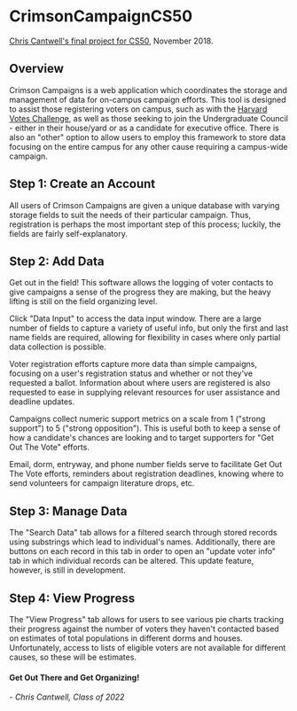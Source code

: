 # CrimsonCampaignCS50
[Chris Cantwell's final project for CS50](https://youtu.be/6zqUo8HDWU8), November 2018.

## Overview

Crimson Campaigns is a web application which coordinates the storage and
management of data for on-campus campaign efforts. This tool is designed to
assist those registering voters on campus, such as with the
[Harvard Votes Challenge](https://ash.harvard.edu/vote), as well as those seeking
to join the Undergraduate Council - either in their house/yard or as a candidate
for executive office. There is also an "other" option to allow users to employ
this framework to store data focusing on the entire campus for any other cause
requiring a campus-wide campaign.

## Step 1: Create an Account

All users of Crimson Campaigns are given a unique database with varying
storage fields to suit the needs of their particular campaign. Thus, registration
is perhaps the most important step of this process; luckily, the fields are fairly
self-explanatory.

## Step 2: Add Data

Get out in the field! This software allows the logging of voter contacts to give
campaigns a sense of the progress they are making, but the heavy lifting is
still on the field organizing level.

Click "Data Input" to access the data input window. There are a large number of
fields to capture a variety of useful info, but only the first and last name fields
are required, allowing for flexibility in cases where only partial data collection
is possible.

Voter registration efforts capture more data than simple campaigns, focusing on
a user's registration status and whether or not they've requested a ballot. Information
about where users are registered is also requested to ease in supplying relevant
resources for user assistance and deadline updates.

Campaigns collect numeric support metrics on a scale from 1 ("strong support") to
5 ("strong opposition"). This is useful both to keep a sense of how a candidate's
chances are looking and to target supporters for "Get Out The Vote" efforts.

Email, dorm, entryway, and phone number fields serve to facilitate Get Out The Vote
efforts, reminders about registration deadlines, knowing where to send volunteers
for campaign literature drops, etc.

## Step 3: Manage Data

The "Search Data" tab allows for a filtered search through stored records using
substrings which lead to individual's names. Additionally, there are buttons on
each record in this tab in order to open an "update voter info" tab in which
individual records can be altered. This update feature, however, is still in development.

## Step 4: View Progress

The "View Progress" tab allows for users to see various pie charts tracking
their progress against the number of voters they haven't contacted based on
estimates of total populations in different dorms and houses. Unfortunately,
access to lists of eligible voters are not available for different causes,
so these will be estimates.

#### Get Out There and Get Organizing!
*- Chris Cantwell, Class of 2022*
